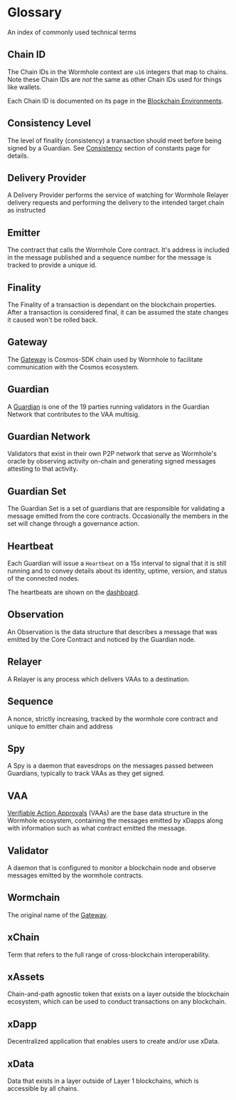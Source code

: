 # Glossary

An index of commonly used technical terms

## Chain ID

The Chain IDs in the Wormhole context are `u16` integers that map to chains. Note these Chain IDs are _not_ the same as other Chain IDs used for things like wallets.

Each Chain ID is documented on its page in the [Blockchain Environments](environments/).

## Consistency Level

The level of finality (consistency) a transaction should meet before being signed by a Guardian. See [Consistency](constants.md#consistency-levels) section of constants page for details.

## Delivery Provider

A Delivery Provider performs the service of watching for Wormhole Relayer delivery requests and performing the delivery to the intended target chain as instructed

## Emitter

The contract that calls the Wormhole Core contract. It's address is included in the message published and a sequence number for the message is tracked to provide a unique id.

## Finality

The Finality of a transaction is dependant on the blockchain properties. After a transaction is considered final, it can be assumed the state changes it caused won't be rolled back.

## Gateway

The [Gateway](components/gateway/) is Cosmos-SDK chain used by Wormhole to facilitate communication with the Cosmos ecosystem.

## Guardian

A [Guardian](components/guardian.md) is one of the 19 parties running validators in the Guardian Network that contributes to the VAA multisig.

## Guardian Network

Validators that exist in their own P2P network that serve as Wormhole's oracle by observing activity on-chain and generating signed messages attesting to that activity.

## Guardian Set

The Guardian Set is a set of guardians that are responsible for validating a message emitted from the core contracts. Occasionally the members in the set will change through a governance action.

## Heartbeat

Each Guardian will issue a `Heartbeat` on a 15s interval to signal that it is still running and to convey details about its identity, uptime, version, and status of the connected nodes.

The heartbeats are shown on the [dashboard](https://wormhole-foundation.github.io/wormhole-dashboard/).

## Observation

An Observation is the data structure that describes a message that was emitted by the Core Contract and noticed by the Guardian node.

## Relayer

A Relayer is any process which delivers VAAs to a destination.

## Sequence

A nonce, strictly increasing, tracked by the wormhole core contract and unique to emitter chain and address

## Spy

A Spy is a daemon that eavesdrops on the messages passed between Guardians, typically to track VAAs as they get signed.

## VAA

[Verifiable Action Approvals](components/vaa.md) (VAAs) are the base data structure in the Wormhole ecosystem, containing the messages emitted by xDapps along with information such as what contract emitted the message.

## Validator

A daemon that is configured to monitor a blockchain node and observe messages emitted by the wormhole contracts.

## Wormchain

The original name of the [Gateway](glossary.md#gateway).

## xChain

Term that refers to the full range of cross-blockchain interoperability.

## xAssets

Chain-and-path agnostic token that exists on a layer outside the blockchain ecosystem, which can be used to conduct transactions on any blockchain.

## xDapp

Decentralized application that enables users to create and/or use xData.

## xData

Data that exists in a layer outside of Layer 1 blockchains, which is accessible by all chains.
